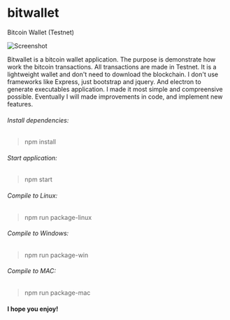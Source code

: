 # bitwallet
Bitcoin Wallet (Testnet)

![Screenshot](https://github.com/soware/bitwallet/blob/master/assets/icons/png/512x512.png)

Bitwallet is a bitcoin wallet application. The purpose is demonstrate how work the bitcoin transactions. All transactions are made in Testnet. It is a lightweight wallet and don't need to download the blockchain. 
I don't use frameworks like Express, just bootstrap and jquery. And electron to generate executables application.
I made it most simple and compreensive possible. Eventually I will made improvements in code, and implement new features. 

###### Install dependencies:
>npm install

###### Start application:
>npm start

###### Compile to Linux:
>npm run package-linux

###### Compile to Windows:
>npm run package-win

###### Compile to MAC:
>npm run package-mac


#### I hope you enjoy!






